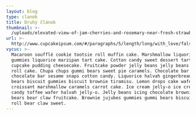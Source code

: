 ```yaml
---
layout: blog
type: clanok
title: Druhý článok
thumbnail: >-
  /uploads/elevated-view-of-jam-cherries-and-rosemary-near-fresh-strawberries-in-bowl_23-2147877241.jpg
url: >-
  http://www.cupcakeipsum.com/#/paragraphs/5/length/long/with_love/false/start_with_cupcake/false/seed/de62fe70428275f76f6910161104c9af3bd8b5c26b2171f6472d2b1204b02dfb
vycuc: >-
  Macaroon soufflé cookie tootsie roll muffin cake. Marshmallow liquorice
  gummies liquorice marzipan tart cake. Cotton candy sweet dessert tart icing
  cupcake pudding cheesecake. Fruitcake powder jelly beans jelly beans sweet
  roll cake. Chupa chups gummi bears sweet pie caramels. Chocolate bar cupcake
  chocolate bar sesame snaps cotton candy. Liquorice halvah gingerbread. Gummi
  bears biscuit gummies biscuit brownie tiramisu. Lemon drops cake wafer
  croissant marshmallow caramels carrot cake. Ice cream jelly-o ice cream powder
  candy toffee wafer halvah jelly-o. Jelly beans icing chocolate brownie gummi
  bears bear claw fruitcake. Brownie jujubes gummies gummi bears biscuit. Sweet
  roll bear claw sweet.
---
```


